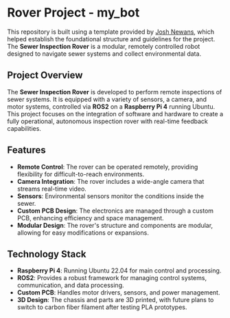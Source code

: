 # **Rover Project - my_bot**

This repository is built using a template provided by [Josh Newans](https://github.com/joshnewans), which helped establish the foundational structure and guidelines for the project. The **Sewer Inspection Rover** is a modular, remotely controlled robot designed to navigate sewer systems and collect environmental data.

## **Project Overview**

The **Sewer Inspection Rover** is developed to perform remote inspections of sewer systems. It is equipped with a variety of sensors, a camera, and motor systems, controlled via **ROS2** on a **Raspberry Pi 4** running Ubuntu. This project focuses on the integration of software and hardware to create a fully operational, autonomous inspection rover with real-time feedback capabilities.

## **Features**
- **Remote Control**: The rover can be operated remotely, providing flexibility for difficult-to-reach environments.
- **Camera Integration**: The rover includes a wide-angle camera that streams real-time video.
- **Sensors**: Environmental sensors monitor the conditions inside the sewer.
- **Custom PCB Design**: The electronics are managed through a custom PCB, enhancing efficiency and space management.
- **Modular Design**: The rover's structure and components are modular, allowing for easy modifications or expansions.

## **Technology Stack**
- **Raspberry Pi 4**: Running Ubuntu 22.04 for main control and processing.
- **ROS2**: Provides a robust framework for managing control systems, communication, and data processing.
- **Custom PCB**: Handles motor drivers, sensors, and power management.
- **3D Design**: The chassis and parts are 3D printed, with future plans to switch to carbon fiber filament after testing PLA prototypes.
